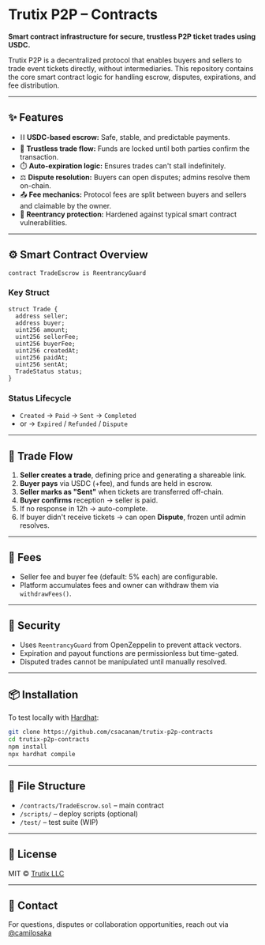 # Trutix P2P – Contracts

**Smart contract infrastructure for secure, trustless P2P ticket trades using USDC.**

Trutix P2P is a decentralized protocol that enables buyers and sellers to trade event tickets directly, without intermediaries. This repository contains the core smart contract logic for handling escrow, disputes, expirations, and fee distribution.

---

## ✨ Features

- ⛓️ **USDC-based escrow:** Safe, stable, and predictable payments.
- 🤝 **Trustless trade flow:** Funds are locked until both parties confirm the transaction.
- ⏱️ **Auto-expiration logic:** Ensures trades can't stall indefinitely.
- ⚖️ **Dispute resolution:** Buyers can open disputes; admins resolve them on-chain.
- 📤 **Fee mechanics:** Protocol fees are split between buyers and sellers and claimable by the owner.
- 🔐 **Reentrancy protection:** Hardened against typical smart contract vulnerabilities.

---

## ⚙️ Smart Contract Overview

```solidity
contract TradeEscrow is ReentrancyGuard
```

### Key Struct

```solidity
struct Trade {
  address seller;
  address buyer;
  uint256 amount;
  uint256 sellerFee;
  uint256 buyerFee;
  uint256 createdAt;
  uint256 paidAt;
  uint256 sentAt;
  TradeStatus status;
}
```

### Status Lifecycle

- `Created` → `Paid` → `Sent` → `Completed`
- or → `Expired` / `Refunded` / `Dispute`

---

## 🚀 Trade Flow

1. **Seller creates a trade**, defining price and generating a shareable link.
2. **Buyer pays** via USDC (+fee), and funds are held in escrow.
3. **Seller marks as "Sent"** when tickets are transferred off-chain.
4. **Buyer confirms** reception → seller is paid.
5. If no response in 12h → auto-complete.
6. If buyer didn't receive tickets → can open **Dispute**, frozen until admin resolves.

---

## 🧾 Fees

- Seller fee and buyer fee (default: 5% each) are configurable.
- Platform accumulates fees and owner can withdraw them via `withdrawFees()`.

---

## 🔐 Security

- Uses `ReentrancyGuard` from OpenZeppelin to prevent attack vectors.
- Expiration and payout functions are permissionless but time-gated.
- Disputed trades cannot be manipulated until manually resolved.

---

## 📦 Installation

To test locally with [Hardhat](https://hardhat.org):

```bash
git clone https://github.com/csacanam/trutix-p2p-contracts
cd trutix-p2p-contracts
npm install
npx hardhat compile
```

---

## 📁 File Structure

- `/contracts/TradeEscrow.sol` – main contract
- `/scripts/` – deploy scripts (optional)
- `/test/` – test suite (WIP)

---

## 📜 License

MIT © [Trutix LLC](https://trutix.io)

---

## 🤝 Contact

For questions, disputes or collaboration opportunities, reach out via [@camilosaka](https://twitter.com/camilosaka)
